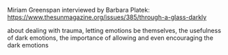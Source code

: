 Miriam Greenspan interviewed by Barbara Platek: https://www.thesunmagazine.org/issues/385/through-a-glass-darkly

about dealing with trauma, letting emotions be themselves, the usefulness of dark emotions, the importance of allowing and even encouraging the dark emotions